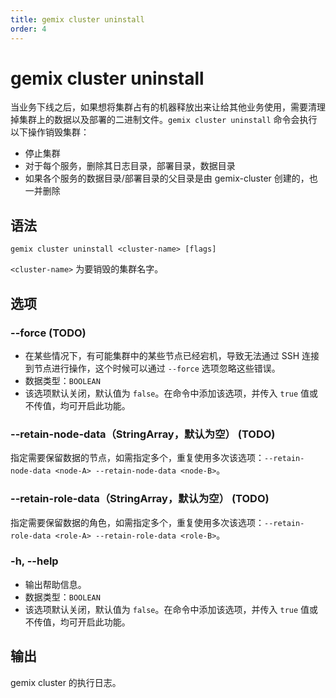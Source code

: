 ```yaml
---
title: gemix cluster uninstall
order: 4
---
```


# gemix cluster uninstall

当业务下线之后，如果想将集群占有的机器释放出来让给其他业务使用，需要清理掉集群上的数据以及部署的二进制文件。`gemix cluster uninstall` 命令会执行以下操作销毁集群：

- 停止集群
- 对于每个服务，删除其日志目录，部署目录，数据目录
- 如果各个服务的数据目录/部署目录的父目录是由 gemix-cluster 创建的，也一并删除

## 语法

```shell
gemix cluster uninstall <cluster-name> [flags]
```

`<cluster-name>` 为要销毁的集群名字。

## 选项

### --force (TODO)

- 在某些情况下，有可能集群中的某些节点已经宕机，导致无法通过 SSH 连接到节点进行操作，这个时候可以通过 `--force` 选项忽略这些错误。
- 数据类型：`BOOLEAN`
- 该选项默认关闭，默认值为 `false`。在命令中添加该选项，并传入 `true` 值或不传值，均可开启此功能。

### --retain-node-data（StringArray，默认为空） (TODO)

指定需要保留数据的节点，如需指定多个，重复使用多次该选项：`--retain-node-data <node-A> --retain-node-data <node-B>`。

### --retain-role-data（StringArray，默认为空） (TODO)

指定需要保留数据的角色，如需指定多个，重复使用多次该选项：`--retain-role-data <role-A> --retain-role-data <role-B>`。

### -h, --help

- 输出帮助信息。
- 数据类型：`BOOLEAN`
- 该选项默认关闭，默认值为 `false`。在命令中添加该选项，并传入 `true` 值或不传值，均可开启此功能。

## 输出

gemix cluster 的执行日志。